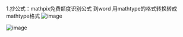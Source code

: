 1.抄公式：mathpix免费额度识别公式 到word 用mathtype的格式转换转成mathtype格式
![image](https://github.com/Chiron-star/chrion.github.io/assets/64126734/51c34df5-bac6-4e0c-9add-e2ff465fef40)

![image](https://github.com/Chiron-star/chrion.github.io/assets/64126734/4fe60066-e4c5-4825-a60c-9c213516c701)
